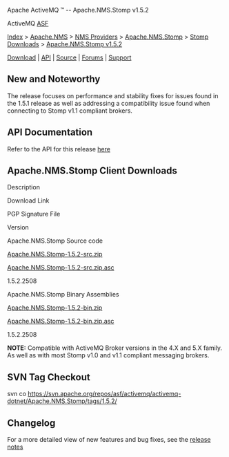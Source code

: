 Apache ActiveMQ ™ -- Apache.NMS.Stomp v1.5.2 

ActiveMQ [ASF](http://www.apache.org)

[Index](index.html) > [Apache.NMS](apachenms.html) > [NMS Providers](nms-providers.html) > [Apache.NMS.Stomp](apachenmsstomp.html) > [Stomp Downloads](stomp-downloads.html) > [Apache.NMS.Stomp v1.5.2](apachenmsstomp-v152.html)

[Download](download.html) | [API](nms-api.html) | [Source](source.html) | [Forums](http://activemq.apache.org/discussion-forums.html) | [Support](http://activemq.apache.org/support.html)

New and Noteworthy
------------------

The release focuses on performance and stability fixes for issues found in the 1.5.1 release as well as addressing a compatibility issue found when connecting to Stomp v1.1 compliant brokers.

API Documentation
-----------------

Refer to the API for this release [here](nms-api.html)

Apache.NMS.Stomp Client Downloads
---------------------------------

Description

Download Link

PGP Signature File

Version

Apache.NMS.Stomp Source code

[Apache.NMS.Stomp-1.5.2-src.zip](http://www.apache.org/dyn/closer.cgi/activemq/apache-nms/1.5.0/Apache.NMS.Stomp-1.5.2-src.zip)

[Apache.NMS.Stomp-1.5.2-src.zip.asc](http://www.apache.org/dyn/closer.cgi/activemq/apache-nms/1.5.0/Apache.NMS.Stomp-1.5.2-src.zip.asc)

1.5.2.2508

Apache.NMS.Stomp Binary Assemblies

[Apache.NMS.Stomp-1.5.2-bin.zip](http://www.apache.org/dyn/closer.cgi/activemq/apache-nms/1.5.0/Apache.NMS.Stomp-1.5.2-bin.zip)

[Apache.NMS.Stomp-1.5.2-bin.zip.asc](http://www.apache.org/dyn/closer.cgi/activemq/apache-nms/1.5.0/Apache.NMS.Stomp-1.5.2-bin.zip.asc)

1.5.2.2508

  

**NOTE:** Compatible with ActiveMQ Broker versions in the 4.X and 5.X family. As well as with most Stomp v1.0 and v1.1 compliant messaging brokers.

SVN Tag Checkout
----------------

svn co https://svn.apache.org/repos/asf/activemq/activemq-dotnet/Apache.NMS.Stomp/tags/1.5.2/

Changelog
---------

For a more detailed view of new features and bug fixes, see the [release notes](https://issues.apache.org/jira/secure/ReleaseNote.jspa?projectId=12311201&styleName=Html&version=12316156)


